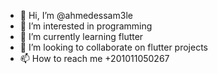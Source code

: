 - 👋 Hi, I’m @ahmedessam3le
- 👀 I’m interested in programming
- 🌱 I’m currently learning flutter
- 💞️ I’m looking to collaborate on flutter projects
- 📫 How to reach me +201011050267

<!---
ahmedessam3le/ahmedessam3le is a ✨ special ✨ repository because its `README.md` (this file) appears on your GitHub profile.
You can click the Preview link to take a look at your changes.
--->

